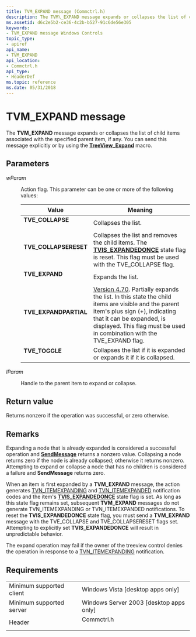 ```yaml
---
title: TVM_EXPAND message (Commctrl.h)
description: The TVM\_EXPAND message expands or collapses the list of child items associated with the specified parent item, if any. You can send this message explicitly or by using the TreeView\_Expand macro.
ms.assetid: d6c2e5b2-ce36-4c2b-b527-91c6de56e305
keywords:
- TVM_EXPAND message Windows Controls
topic_type:
- apiref
api_name:
- TVM_EXPAND
api_location:
- Commctrl.h
api_type:
- HeaderDef
ms.topic: reference
ms.date: 05/31/2018
---
```


# TVM\_EXPAND message

The **TVM\_EXPAND** message expands or collapses the list of child items associated with the specified parent item, if any. You can send this message explicitly or by using the [**TreeView\_Expand**](/windows/desktop/api/Commctrl/nf-commctrl-treeview_expand) macro.

## Parameters

<dl> <dt>

*wParam* 
</dt> <dd>

Action flag. This parameter can be one or more of the following values:



| Value                                                                                                                                                                     | Meaning                                                                                                                                                                                                                                                                               |
|---------------------------------------------------------------------------------------------------------------------------------------------------------------------------|---------------------------------------------------------------------------------------------------------------------------------------------------------------------------------------------------------------------------------------------------------------------------------------|
| <span id="TVE_COLLAPSE"></span><span id="tve_collapse"></span><dl> <dt>**TVE\_COLLAPSE**</dt> </dl>                | Collapses the list. <br/>                                                                                                                                                                                                                                                       |
| <span id="TVE_COLLAPSERESET"></span><span id="tve_collapsereset"></span><dl> <dt>**TVE\_COLLAPSERESET**</dt> </dl> | Collapses the list and removes the child items. The [**TVIS\_EXPANDEDONCE**](tree-view-control-item-states.md) state flag is reset. This flag must be used with the TVE\_COLLAPSE flag.<br/>                                                                 |
| <span id="TVE_EXPAND"></span><span id="tve_expand"></span><dl> <dt>**TVE\_EXPAND**</dt> </dl>                      | Expands the list.<br/>                                                                                                                                                                                                                                                          |
| <span id="TVE_EXPANDPARTIAL"></span><span id="tve_expandpartial"></span><dl> <dt>**TVE\_EXPANDPARTIAL**</dt> </dl> | [Version 4.70](common-control-versions.md). Partially expands the list. In this state the child items are visible and the parent item's plus sign (+), indicating that it can be expanded, is displayed. This flag must be used in combination with the TVE\_EXPAND flag.<br/> |
| <span id="TVE_TOGGLE"></span><span id="tve_toggle"></span><dl> <dt>**TVE\_TOGGLE**</dt> </dl>                      | Collapses the list if it is expanded or expands it if it is collapsed.<br/>                                                                                                                                                                                                     |



 

</dd> <dt>

*lParam* 
</dt> <dd>

Handle to the parent item to expand or collapse.

</dd> </dl>

## Return value

Returns nonzero if the operation was successful, or zero otherwise.

## Remarks

Expanding a node that is already expanded is considered a successful operation and [**SendMessage**](https://docs.microsoft.com/windows/desktop/api/winuser/nf-winuser-sendmessage) returns a nonzero value. Collapsing a node returns zero if the node is already collapsed; otherwise it returns nonzero. Attempting to expand or collapse a node that has no children is considered a failure and **SendMessage** returns zero.

When an item is first expanded by a **TVM\_EXPAND** message, the action generates [TVN\_ITEMEXPANDING](tvn-itemexpanding.md) and [TVN\_ITEMEXPANDED](tvn-itemexpanded.md) notification codes and the item's [**TVIS\_EXPANDEDONCE**](tree-view-control-item-states.md) state flag is set. As long as this state flag remains set, subsequent **TVM\_EXPAND** messages do not generate TVN\_ITEMEXPANDING or TVN\_ITEMEXPANDED notifications. To reset the **TVIS\_EXPANDEDONCE** state flag, you must send a **TVM\_EXPAND** message with the TVE\_COLLAPSE and TVE\_COLLAPSERESET flags set. Attempting to explicitly set **TVIS\_EXPANDEDONCE** will result in unpredictable behavior.

The expand operation may fail if the owner of the treeview control denies the operation in response to a [TVN\_ITEMEXPANDING](tvn-itemexpanding.md) notification.

## Requirements



|                                     |                                                                                       |
|-------------------------------------|---------------------------------------------------------------------------------------|
| Minimum supported client<br/> | Windows Vista \[desktop apps only\]<br/>                                        |
| Minimum supported server<br/> | Windows Server 2003 \[desktop apps only\]<br/>                                  |
| Header<br/>                   | <dl> <dt>Commctrl.h</dt> </dl> |



 

 





